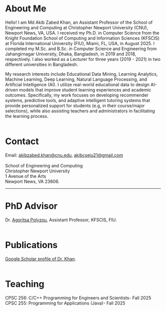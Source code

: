 # About Me
Hello! I am Md Akib Zabed Khan, an Assistant Professor of the School of Engineering and Computing at Christopher Newport University (CNU), Newport News, VA, USA. I received my Ph.D. in Computer Science from the Knight Foundation School of Computing and Information Sciences (KFSCIS) at Florida International University (FIU), Miami, FL, USA, in August 2025. I completed my M.Sc. and B.Sc. in Computer Science and Engineering from Jahangirnagar University, Dhaka, Bangladesh, in 2019 and 2018, respectively. I also worked as a Lecturer for three years (2019 - 2021) in two different universities in Bangladesh.

My research interests include Educational Data Mining, Learning Analytics, Machine Learning, Deep Learning, Natural Language Processing, and Artificial Intelligence (AI). I utilize real-world educational data to design AI-driven models that improve student learning experiences and academic outcomes. Specifically, my work focuses on developing recommender systems, predictive tools, and adaptive intelligent tutoring systems that provide personalized support for students (e.g, in their course/major selections), while also assisting teachers and administrators in facilitating the learning process.
<br> <br>

# Contact

Email: akibzabed.khan@cnu.edu, akibcseju21@gmail.com <br> <br>
School of Engineering and Computing <br>
Christopher Newport University <br>
1 Avenue of the Arts <br>
Newport News, VA 23606. <br>

___

# PhD Advisor
Dr. [Agoritsa Polyzou](https://apolyzou123.github.io/apolyzou/), Assistant Professor, KFSCIS, FIU.
<br> <br>

# Publications
[Google Scholar profile of Dr. Khan](https://scholar.google.com/citations?user=wCqMfLEAAAAJ&hl=en).
<br> <br>

# Teaching
CPSC 256: C/C++ Programming for Engineers and Scientists- Fall 2025 <br>
CPSC 255: Programming for Applications (Java)- Fall 2025

